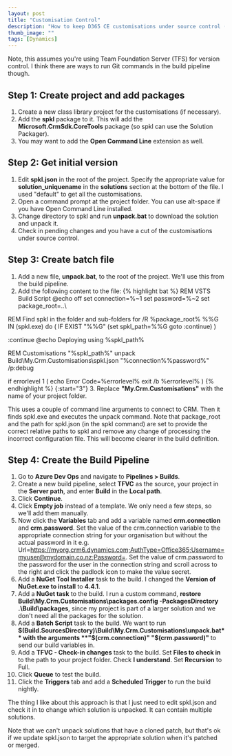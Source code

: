 ```yaml
---
layout: post
title: "Customisation Control"
description: "How to keep D365 CE customisations under source control (with a TFS build pipeline and spkl)."
thumb_image: ""
tags: [Dynamics]
---
```

Note, this assumes you're using Team Foundation Server (TFS) for version control. I think there are ways to run Git commands in the build pipeline though.

## Step 1: Create project and add packages
1. Create a new class library project for the customisations (if necessary).
2. Add the **spkl** package to it. This will add the **Microsoft.CrmSdk.CoreTools** package (so spkl can use the Solution Packager).
3. You may want to add the **Open Command Line** extension as well.

## Step 2: Get initial version
1. Edit **spkl.json** in the root of the project. Specify the appropriate value for **solution_uniquename** in the **solutions** section at the bottom of the file. I used "default" to get all the customisations.
2. Open a command prompt at the project folder. You can use alt-space if you have Open Command Line installed.
3. Change directory to spkl and run **unpack.bat** to download the solution and unpack it.
4. Check in pending changes and you have a cut of the customisations under source control.

## Step 3: Create batch file
1. Add a new file, **unpack.bat**, to the root of the project. We'll use this from the build pipeline.
2. Add the following content to the file:
{% highlight bat %}
REM VSTS Build Script
@echo off
set connection=%~1
set password=%~2
set package_root=..\

REM Find spkl in the folder and sub-folders
for /R %package_root% %%G IN (spkl.exe) do (
	IF EXIST "%%G" (set spkl_path=%%G
	goto :continue)
)

:continue
@echo Deploying using %spkl_path%

REM Customisations
"%spkl_path%" unpack Build\My.Crm.Customisations\spkl.json "%connection%%password%" /p:debug

if errorlevel 1 (
	echo Error Code=%errorlevel%
	exit /b %errorlevel%
)
{% endhighlight %}
{:start="3"}
3. Replace **"My.Crm.Customisations"** with the name of your project folder.

This uses a couple of command line arguments to connect to CRM. Then it finds spkl.exe and executes the unpack command. Note that package_root and the path for spkl.json (in the spkl command) are set to provide the correct relative paths to spkl and remove any change of processing the incorrect configuration file. This will become clearer in the build definition.

## Step 4: Create the Build Pipeline
1. Go to **Azure Dev Ops** and navigate to **Pipelines > Builds**.
2. Create a new build pipeline, select **TFVC** as the source, your project in the **Server path**, and enter **Build** in the **Local path**.
3. Click **Continue**.
4. Click **Empty job** instead of a template. We only need a few steps, so we'll add them manually.
5. Now click the **Variables** tab and add a variable named **crm.connection** and **crm.password**. Set the value of the crm.connection variable to the appropriate connection string for your organisation but without the actual password in it e.g. Url=https://myorg.crm6.dynamics.com;AuthType=Office365;Username=myuser@mydomain.co.nz;Password=. Set the value of crm.password to the password for the user in the connection string and scroll across to the right and click the padlock icon to make the value secret.
6. Add a **NuGet Tool Installer** task to the build. I changed the **Version of NuGet.exe to install** to **4.4.1**.
7. Add a **NuGet task** to the build. I run a custom command, **restore Build\My.Crm.Customisations\packages.config -PackagesDirectory .\Build\packages**, since my project is part of a larger solution and we don't need all the packages for the solution.
8. Add a **Batch Script** task to the build. We want to run **$(Build.SourcesDirectory)\Build\My.Crm.Customisations\unpack.bat** with the arguments **"$(crm.connection)" "$(crm.password)"** to send our build variables in.
9. Add a **TFVC - Check-in changes** task to the build. Set **Files to check in** to the path to your project folder. Check **I understand**. Set **Recursion** to Full.
10. Click **Queue** to test the build.
6. Click the **Triggers** tab and add a **Scheduled Trigger** to run the build nightly.

The thing I like about this approach is that I just need to edit spkl.json and check it in to change which solution is unpacked. It can contain multiple solutions.

Note that we can't unpack solutions that have a cloned patch, but that's ok if we update spkl.json to target the appropriate solution when it's patched or merged.
